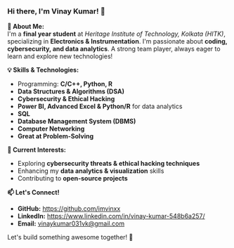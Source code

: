### Hi there, I'm Vinay Kumar! 👋  

**🚀 About Me:**  
I'm a **final year student** at *Heritage Institute of Technology, Kolkata (HITK)*, specializing in **Electronics & Instrumentation**. I'm passionate about **coding, cybersecurity, and data analytics**. A strong team player, always eager to learn and explore new technologies!  

**💡 Skills & Technologies:**  
- Programming: **C/C++, Python, R**
- **Data Structures & Algorithms (DSA)**  
- **Cybersecurity & Ethical Hacking**  
- **Power BI, Advanced Excel & Python/R** for data analytics
- **SQL**
- **Database Management System (DBMS)**
- **Computer Networking** 
- **Great at Problem-Solving**  

**🔭 Current Interests:**  
- Exploring **cybersecurity threats & ethical hacking techniques**  
- Enhancing my **data analytics & visualization** skills  
- Contributing to **open-source projects**  

**📫 Let's Connect!**  
- **GitHub:** https://github.com/imvinxx
- **LinkedIn:** https://www.linkedin.com/in/vinay-kumar-548b6a257/  
- **Email:** vinaykumar031vk@gmail.com

Let's build something awesome together! 🚀

